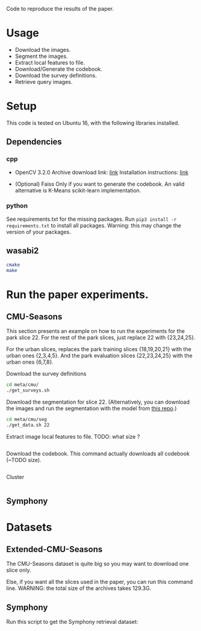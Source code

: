 Code to reproduce the results of the paper.

# Usage
- Download the images.
- Segment the images.
- Extract local features to file.
- Download/Generate the codebook.
- Download the survey definitions.
- Retrieve query images.

# Setup
This code is tested on Ubuntu 16, with the following libraries installed.

## Dependencies
### cpp
- OpenCV 3.2.0
Archive download link: [link](https://github.com/opencv/opencv/archive/3.2.0.zip)
Installation instructions: [link](https://docs.opencv.org/master/d7/d9f/tutorial_linux_install.html)

- (Optional) Faiss
Only if you want to generate the codebook. An valid alternative is K-Means
scikit-learn implementation.

### python
See requirements.txt for the missing packages.
Run `pip3 install -r requirements.txt` to install all packages. Warning: this may change the version of your packages.

## wasabi2

```bash
cmake
make
```


# Run the paper experiments.

## CMU-Seasons
This section presents an example on how to run the experiments for the park slice 22. 
For the rest of the park slices, just replace 22 with {23,24,25}.

For the urban slices, replaces the park training slices {18,19,20,21} with the urban ones {2,3,4,5}. 
And the park evaluation slices {22,23,24,25} with the urban ones {6,7,8}.


Download the survey definitions
```bash
cd meta/cmu/
./get_surveys.sh
```

Download the segmentation for slice 22.
(Alternatively, you can download the images and run the segmentation with the
model from [this repo](https://github.com/maunzzz/cross-season-segmentation).)
```bash
cd meta/cmu/seg
./get_data.sh 22
```

Extract image local features to file. TODO: what size ?

```bash

```

Download the codebook. This command actually downloads all codebook (~TODO
size).
```bash

```


Cluster
```bash

```

## Symphony

# Datasets
## Extended-CMU-Seasons
The CMU-Seasons dataset is quite big so you may want to download one slice only. 

Else, if you want all the slices used in the paper, you can run this command
line. WARNING: the total size of the archives takes 129.3G.

## Symphony
Run this script to get the Symphony retrieval dataset:


